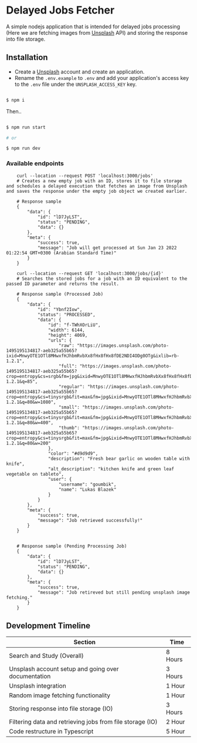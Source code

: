 # Delayed Jobs Fetcher
A simple nodejs application that is intended for delayed jobs processing (Here we are fetching images from [Unsplash](https://unsplash.com/developers) API) and storing the response into file storage.


## Installation
- Create a [Unsplash](https://unsplash.com/developers) account and create an application.
- Rename the `.env.example` to `.env` and add your application's access key to the `.env` file under the `UNSPLASH_ACCESS_KEY` key.

```bash

$ npm i
```
Then..

```bash

$ npm run start

# or

$ npm run dev
```

### Available endpoints
```
    curl --location --request POST 'localhost:3000/jobs'
    # Creates a new empty job with an ID, stores it to file storage and schedules a delayed execution that fetches an image from Unsplash and saves the response under the empty job object we created earlier.

    # Response sample
    {
        "data": {
            "id": "lD7JyLST",
            "status": "PENDING",
            "data": {}
        },
        "meta": {
            "success": true,
            "message": "Job will get processed at Sun Jan 23 2022 01:22:54 GMT+0300 (Arabian Standard Time)"
        }
    }
```

```
    curl --location --request GET 'localhost:3000/jobs/{id}'
    # Searches the stored jobs for a job with an ID equivalent to the passed ID parameter and returns the result.

    # Response sample (Processed Job)
    {
        "data": {
            "id": "Ybnf2Iow",
            "status": "PROCESSED",
            "data": {
                "id": "f-TWhXOrLiU",
                "width": 6144,
                "height": 4069,
                "urls": {
                    "raw": "https://images.unsplash.com/photo-1495195134817-aeb325a55b65?ixid=MnwyOTE1OTl8MHwxfHJhbmRvbXx8fHx8fHx8fDE2NDI4ODg0OTg&ixlib=rb-1.2.1",
                    "full": "https://images.unsplash.com/photo-1495195134817-aeb325a55b65?crop=entropy&cs=srgb&fm=jpg&ixid=MnwyOTE1OTl8MHwxfHJhbmRvbXx8fHx8fHx8fDE2NDI4ODg0OTg&ixlib=rb-1.2.1&q=85",
                    "regular": "https://images.unsplash.com/photo-1495195134817-aeb325a55b65?crop=entropy&cs=tinysrgb&fit=max&fm=jpg&ixid=MnwyOTE1OTl8MHwxfHJhbmRvbXx8fHx8fHx8fDE2NDI4ODg0OTg&ixlib=rb-1.2.1&q=80&w=1080",
                    "small": "https://images.unsplash.com/photo-1495195134817-aeb325a55b65?crop=entropy&cs=tinysrgb&fit=max&fm=jpg&ixid=MnwyOTE1OTl8MHwxfHJhbmRvbXx8fHx8fHx8fDE2NDI4ODg0OTg&ixlib=rb-1.2.1&q=80&w=400",
                    "thumb": "https://images.unsplash.com/photo-1495195134817-aeb325a55b65?crop=entropy&cs=tinysrgb&fit=max&fm=jpg&ixid=MnwyOTE1OTl8MHwxfHJhbmRvbXx8fHx8fHx8fDE2NDI4ODg0OTg&ixlib=rb-1.2.1&q=80&w=200"
                },
                "color": "#d9d9d9",
                "description": "Fresh bear garlic on wooden table with knife",
                "alt_description": "kitchen knife and green leaf vegetable on tableto",
                "user": {
                    "username": "goumbik",
                    "name": "Lukas Blazek"
                }
            }
        },
        "meta": {
            "success": true,
            "message": "Job retrieved successfully!"
        }
    }


    # Response sample (Pending Processing Job)
    {
        "data": {
            "id": "lD7JyLST",
            "status": "PENDING",
            "data": {}
        },
        "meta": {
            "success": true,
            "message": "Job retireved but still pending unsplash image fetching."
        }
    }
```

## Development Timeline
<table>
<thead>
    <tr>
        <th>Section</th>
        <th>Time</th>
    </tr>
</thead>
<tbody>
    <tr>
        <td>Search and Study (Overall)</td>
        <td>8 Hours</td>
    </tr>
    <tr>
        <td>Unsplash account setup and going over documentation</td>
        <td>3 Hours</td>
    </tr>
    <tr>
        <td>Unsplash integration</td>
        <td>1 Hour</td>
    </tr>
    <tr>
        <td>Random image fetching functionality</td>
        <td>1 Hour</td>
    </tr>
    <tr>
        <td>Storing response into file storage (IO)</td>
        <td>3 Hours</td>
    </tr>
    <tr>
        <td>Filtering data and retrieving jobs from file storage (IO)</td>
        <td>2 Hour</td>
    </tr>
    <tr>
        <td>Code restructure in Typescript</td>
        <td>5 Hour</td>
    </tr>
</tbody>
</table>